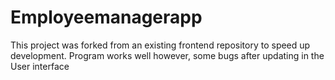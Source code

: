 # Employeemanagerapp

This project was forked from an existing frontend repository to speed up development.
Program works well however, some bugs after updating in the User interface
